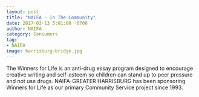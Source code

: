 ```yaml
---
layout: post
title: "NAIFA - In The Community"
date: 2017-03-13 5:01:00 -0700
author: NAIFA
category: Consumers
tag:
- NAIFA
image: harrisburg-bridge.jpg
---
```


The Winners for Life is an anti-drug essay program designed to encourage
creative writing and self-esteem so children can stand up to peer pressure
and not use drugs.  NAIFA-GREATER HARRISBURG has been sponsoring
Winners for Life as our primary Community Service project since 1993.
